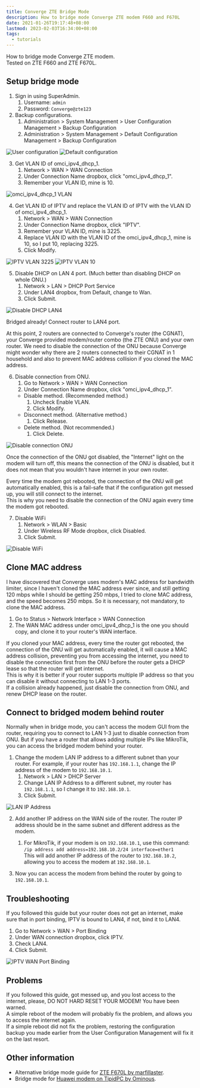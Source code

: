 ```yaml
---
title: Converge ZTE Bridge Mode
description: How to bridge mode Converge ZTE modem F660 and F670L
date: 2021-01-26T19:17:48+08:00
lastmod: 2023-02-03T16:34:00+08:00
tags:
  - tutorials
---
```

How to bridge mode Converge ZTE modem.\
Tested on ZTE F660 and ZTE F670L.

## Setup bridge mode

1. Sign in using SuperAdmin.
   1. Username: `admin`
   2. Password: `Converge@zte123`
2. Backup configurations.
   1. Administration > System Management > User Configuration Management > Backup Configuration
   2. Administration > System Management > Default Configuration Management > Backup Configuration

![User configuration](User-configuration.png)
![Default configuration](Default-configuration.png)

3. Get VLAN ID of omci_ipv4_dhcp_1.
   1. Network > WAN > WAN Connection
   2. Under Connection Name dropbox, click "omci_ipv4_dhcp_1".
   3. Remember your VLAN ID, mine is 10.

![omci_ipv4_dhcp_1 VLAN](omci_ipv4_dhcp_1-VLAN.png)

4. Get VLAN ID of IPTV and replace the VLAN ID of IPTV with the VLAN ID of omci_ipv4_dhcp_1.
   1. Network > WAN > WAN Connection
   2. Under Connection Name dropbox, click "IPTV".
   3. Remember your VLAN ID, mine is 3225.
   4. Replace VLAN ID with the VLAN ID of the omci_ipv4_dhcp_1, mine is 10, so I put 10, replacing 3225.
   5. Click Modify.

![IPTV VLAN 3225](IPTV-VLAN-3225.png)
![IPTV VLAN 10](IPTV-VLAN-10.png)

5. Disable DHCP on LAN 4 port. (Much better than disabling DHCP on whole ONU.)
   1. Network > LAN > DHCP Port Service
   2. Under LAN4 dropbox, from Default, change to Wan.
   3. Click Submit.

![Disable DHCP LAN4](Disable-DHCP-LAN4.png)

Bridged already! Connect router to LAN4 port.

At this point, 2 routers are connected to Converge's router (the CGNAT), your Converge provided modem/router combo (the ZTE ONU) and your own router. We need to disable the connection of the ONU because Converge might wonder why there are 2 routers connected to their CGNAT in 1 household and also to prevent MAC address collision if you cloned the MAC address.

6. Disable connection from ONU.
   1. Go to Network > WAN > WAN Connection
   2. Under Connection Name dropbox, click "omci_ipv4_dhcp_1".
   * Disable method. (Recommended method.)
      1. Uncheck Enable VLAN.
      2. Click Modify.
   * Disconnect method. (Alternative method.)
      1. Click Release.
   * Delete method. (Not recommended.)
      1. Click Delete.

![Disable connection ONU](Disable-connection-ONU.png)

Once the connection of the ONU got disabled, the "Internet" light on the modem will turn off, this means the connection of the ONU is disabled, but it does not mean that you wouldn't have internet in your own router.

Every time the modem got rebooted, the connection of the ONU will get automatically enabled, this is a fail-safe that if the configuration got messed up, you will still connect to the internet.\
This is why you need to disable the connection of the ONU again every time the modem got rebooted.

7. Disable WiFi
   1. Network > WLAN > Basic
   2. Under Wireless RF Mode dropbox, click Disabled.
   3. Click Submit.

![Disable WiFi](Disable-WiFi.png)

## Clone MAC address
I have discovered that Converge uses modem's MAC address for bandwidth limiter, since I haven't cloned the MAC address ever since, and still getting 120 mbps while I should be getting 250 mbps, I tried to clone MAC address, and the speed becomes 250 mbps. So it is necessary, not mandatory, to clone the MAC address.

1. Go to Status > Network Interface > WAN Connection
2. The WAN MAC address under omci_ipv4_dhcp_1 is the one you should copy, and clone it to your router's WAN interface.

If you cloned your MAC address, every time the router got rebooted, the connection of the ONU will get automatically enabled, it will cause a MAC address collision, preventing you from accessing the internet, you need to disable the connection first from the ONU before the router gets a DHCP lease so that the router will get internet.\
This is why it is better if your router supports multiple IP address so that you can disable it without connecting to LAN 1-3 ports.\
If a collision already happened, just disable the connection from ONU, and renew DHCP lease on the router.

## Connect to bridged modem behind router
Normally when in bridge mode, you can't access the modem GUI from the router, requiring you to connect to LAN 1-3 just to disable connection from ONU. But if you have a router that allows adding multiple IPs like MikroTik, you can access the bridged modem behind your router.

1. Change the modem LAN IP address to a different subnet than your router. For example, if your router has `192.168.1.1`, change the IP address of the modem to `192.168.10.1`.
   1. Network > LAN > DHCP Server
   2. Change LAN IP Address to a different subnet, my router has `192.168.1.1`, so I change it to `192.168.10.1`.
   3. Click Submit.

![LAN IP Address](LAN-IP-Address.png)

2. Add another IP address on the WAN side of the router. The router IP address should be in the same subnet and different address as the modem.
   1. For MikroTik, if your modem is on `192.168.10.1`, use this command:\
   `/ip address add address=192.168.10.2/24 interface=ether1`\
   This will add another IP address of the router to `192.168.10.2`, allowing you to access the modem at `192.168.10.1`.

3. Now you can access the modem from behind the router by going to `192.168.10.1`.

## Troubleshooting
If you followed this guide but your router does not get an internet, make sure that in port binding, IPTV is bound to LAN4, if not, bind it to LAN4.

1. Go to Network > WAN > Port Binding
2. Under WAN connection dropbox, click IPTV.
3. Check LAN4.
4. Click Submit.

![IPTV WAN Port Binding](IPTV-WAN-Port-Binding.png)

## Problems
If you followed this guide, got messed up, and you lost access to the internet, please, DO NOT HARD RESET YOUR MODEM! You have been warned.\
A simple reboot of the modem will probably fix the problem, and allows you to access the internet again.\
If a simple reboot did not fix the problem, restoring the configuration backup you made earlier from the User Configuration Management will fix it on the last resort.

## Other information
* Alternative bridge mode guide for [ZTE F670L by marfillaster](https://gist.github.com/marfillaster/5cfdc5d2c9e0bed3d8979f07944c051a).
* Bridge mode for [Huawei modem on TipidPC by Ominous](https://tipidpc.com/viewtopic.php?tid=298525&page=468).